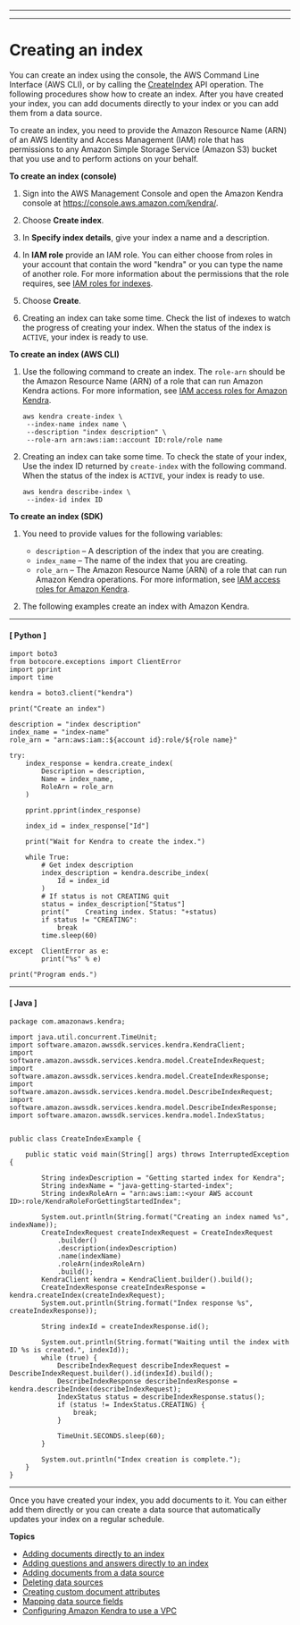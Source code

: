 --------

--------

# Creating an index<a name="create-index"></a>

You can create an index using the console, the AWS Command Line Interface \(AWS CLI\), or by calling the [CreateIndex](API_CreateIndex.md) API operation\. The following procedures show how to create an index\. After you have created your index, you can add documents directly to your index or you can add them from a data source\.

To create an index, you need to provide the Amazon Resource Name \(ARN\) of an AWS Identity and Access Management \(IAM\) role that has permissions to any Amazon Simple Storage Service \(Amazon S3\) bucket that you use and to perform actions on your behalf\.

**To create an index \(console\)**

1. Sign into the AWS Management Console and open the Amazon Kendra console at [https://console\.aws\.amazon\.com/kendra/](https://console.aws.amazon.com/kendra/)\. 

1. Choose **Create index**\.

1. In **Specify index details**, give your index a name and a description\.

1. In **IAM role** provide an IAM role\. You can either choose from roles in your account that contain the word "kendra" or you can type the name of another role\. For more information about the permissions that the role requires, see [IAM roles for indexes](iam-roles.md#iam-roles-index)\.

1. Choose **Create**\.

1. Creating an index can take some time\. Check the list of indexes to watch the progress of creating your index\. When the status of the index is `ACTIVE`, your index is ready to use\.

**To create an index \(AWS CLI\)**

1. Use the following command to create an index\. The `role-arn` should be the Amazon Resource Name \(ARN\) of a role that can run Amazon Kendra actions\. For more information, see [IAM access roles for Amazon Kendra](iam-roles.md)\.

   ```
   aws kendra create-index \
    --index-name index name \
    --description "index description" \
    --role-arn arn:aws:iam::account ID:role/role name
   ```

1. Creating an index can take some time\. To check the state of your index, Use the index ID returned by `create-index` with the following command\. When the status of the index is `ACTIVE`, your index is ready to use\.

   ```
   aws kendra describe-index \
    --index-id index ID
   ```

**To create an index \(SDK\)**

1. You need to provide values for the following variables:
   + `description` – A description of the index that you are creating\.
   + `index_name` – The name of the index that you are creating\.
   + `role_arn` – The Amazon Resource Name \(ARN\) of a role that can run Amazon Kendra operations\. For more information, see [IAM access roles for Amazon Kendra](iam-roles.md)\.

1. The following examples create an index with Amazon Kendra\.

------
#### [ Python ]

   ```
   import boto3
   from botocore.exceptions import ClientError
   import pprint
   import time
   
   kendra = boto3.client("kendra")
   
   print("Create an index")
   
   description = "index description"
   index_name = "index-name"
   role_arn = "arn:aws:iam::${account id}:role/${role name}"
   
   try:
       index_response = kendra.create_index(
           Description = description,
           Name = index_name,
           RoleArn = role_arn
       )
   
       pprint.pprint(index_response)
   
       index_id = index_response["Id"]
   
       print("Wait for Kendra to create the index.")
   
       while True:
           # Get index description
           index_description = kendra.describe_index(
               Id = index_id
           )
           # If status is not CREATING quit
           status = index_description["Status"]
           print("    Creating index. Status: "+status)
           if status != "CREATING":
               break
           time.sleep(60)
   
   except  ClientError as e:
           print("%s" % e)
   
   print("Program ends.")
   ```

------
#### [ Java ]

   ```
   package com.amazonaws.kendra;
   
   import java.util.concurrent.TimeUnit;
   import software.amazon.awssdk.services.kendra.KendraClient;
   import software.amazon.awssdk.services.kendra.model.CreateIndexRequest;
   import software.amazon.awssdk.services.kendra.model.CreateIndexResponse;
   import software.amazon.awssdk.services.kendra.model.DescribeIndexRequest;
   import software.amazon.awssdk.services.kendra.model.DescribeIndexResponse;
   import software.amazon.awssdk.services.kendra.model.IndexStatus;
   
   
   public class CreateIndexExample {
   
       public static void main(String[] args) throws InterruptedException {
   
           String indexDescription = "Getting started index for Kendra";
           String indexName = "java-getting-started-index";
           String indexRoleArn = "arn:aws:iam::<your AWS account ID>:role/KendraRoleForGettingStartedIndex";
   
           System.out.println(String.format("Creating an index named %s", indexName));
           CreateIndexRequest createIndexRequest = CreateIndexRequest
               .builder()
               .description(indexDescription)
               .name(indexName)
               .roleArn(indexRoleArn)
               .build();
           KendraClient kendra = KendraClient.builder().build();
           CreateIndexResponse createIndexResponse = kendra.createIndex(createIndexRequest);
           System.out.println(String.format("Index response %s", createIndexResponse));
   
           String indexId = createIndexResponse.id();
   
           System.out.println(String.format("Waiting until the index with ID %s is created.", indexId));
           while (true) {
               DescribeIndexRequest describeIndexRequest = DescribeIndexRequest.builder().id(indexId).build();
               DescribeIndexResponse describeIndexResponse = kendra.describeIndex(describeIndexRequest);
               IndexStatus status = describeIndexResponse.status();
               if (status != IndexStatus.CREATING) {
                   break;
               }
   
               TimeUnit.SECONDS.sleep(60);
           }
   
           System.out.println("Index creation is complete.");
       }
   }
   ```

------

Once you have created your index, you add documents to it\. You can either add them directly or you can create a data source that automatically updates your index on a regular schedule\.

**Topics**
+ [Adding documents directly to an index](in-adding-documents.md)
+ [Adding questions and answers directly to an index](in-creating-faq.md)
+ [Adding documents from a data source](data-source.md)
+ [Deleting data sources](delete-data-source.md)
+ [Creating custom document attributes](custom-attributes.md)
+ [Mapping data source fields](field-mapping.md)
+ [Configuring Amazon Kendra to use a VPC](vpc-configuration.md)